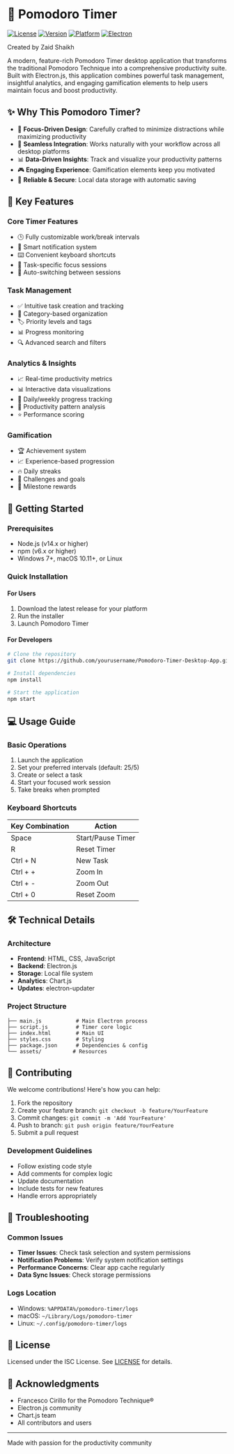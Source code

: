 # 🍅 Pomodoro Timer

[![License](https://img.shields.io/badge/license-ISC-blue.svg)](LICENSE)
[![Version](https://img.shields.io/badge/version-1.0.0-green.svg)](package.json)
[![Platform](https://img.shields.io/badge/platform-Windows%20%7C%20macOS%20%7C%20Linux-lightgrey)](README.md)
[![Electron](https://img.shields.io/badge/electron-v28.0.0-blue.svg)](package.json)

Created by Zaid Shaikh

A modern, feature-rich Pomodoro Timer desktop application that transforms the traditional Pomodoro Technique into a comprehensive productivity suite. Built with Electron.js, this application combines powerful task management, insightful analytics, and engaging gamification elements to help users maintain focus and boost productivity.

## ✨ Why This Pomodoro Timer?

- 🎯 **Focus-Driven Design**: Carefully crafted to minimize distractions while maximizing productivity
- 🔄 **Seamless Integration**: Works naturally with your workflow across all desktop platforms
- 📊 **Data-Driven Insights**: Track and visualize your productivity patterns
- 🎮 **Engaging Experience**: Gamification elements keep you motivated
- 💾 **Reliable & Secure**: Local data storage with automatic saving

## 🌟 Key Features

### Core Timer Features
- 🕒 Fully customizable work/break intervals
- 🔔 Smart notification system
- ⌨️ Convenient keyboard shortcuts
- 🎯 Task-specific focus sessions
- 🔄 Auto-switching between sessions

### Task Management
- ✅ Intuitive task creation and tracking
- 📑 Category-based organization
- 🏷️ Priority levels and tags
- 📊 Progress monitoring
- 🔍 Advanced search and filters

### Analytics & Insights
- 📈 Real-time productivity metrics
- 📊 Interactive data visualizations
- 📅 Daily/weekly progress tracking
- 🎯 Productivity pattern analysis
- ⭐ Performance scoring

### Gamification
- 🏆 Achievement system
- 📈 Experience-based progression
- 🔥 Daily streaks
- 🎯 Challenges and goals
- 🌟 Milestone rewards

## 🚀 Getting Started

### Prerequisites
- Node.js (v14.x or higher)
- npm (v6.x or higher)
- Windows 7+, macOS 10.11+, or Linux

### Quick Installation

#### For Users
1. Download the latest release for your platform
2. Run the installer
3. Launch Pomodoro Timer

#### For Developers
```bash
# Clone the repository
git clone https://github.com/yourusername/Pomodoro-Timer-Desktop-App.git

# Install dependencies
npm install

# Start the application
npm start
```

## 💻 Usage Guide

### Basic Operations
1. Launch the application
2. Set your preferred intervals (default: 25/5)
3. Create or select a task
4. Start your focused work session
5. Take breaks when prompted

### Keyboard Shortcuts
| Key Combination | Action |
|----------------|--------|
| Space          | Start/Pause Timer |
| R             | Reset Timer |
| Ctrl + N      | New Task |
| Ctrl + +      | Zoom In |
| Ctrl + -      | Zoom Out |
| Ctrl + 0      | Reset Zoom |

## 🛠️ Technical Details

### Architecture
- **Frontend**: HTML, CSS, JavaScript
- **Backend**: Electron.js
- **Storage**: Local file system
- **Analytics**: Chart.js
- **Updates**: electron-updater

### Project Structure
```
├── main.js           # Main Electron process
├── script.js         # Timer core logic
├── index.html        # Main UI
├── styles.css        # Styling
├── package.json      # Dependencies & config
└── assets/          # Resources
```

## 🤝 Contributing

We welcome contributions! Here's how you can help:

1. Fork the repository
2. Create your feature branch: `git checkout -b feature/YourFeature`
3. Commit changes: `git commit -m 'Add YourFeature'`
4. Push to branch: `git push origin feature/YourFeature`
5. Submit a pull request

### Development Guidelines
- Follow existing code style
- Add comments for complex logic
- Update documentation
- Include tests for new features
- Handle errors appropriately

## 🐛 Troubleshooting

### Common Issues
- **Timer Issues**: Check task selection and system permissions
- **Notification Problems**: Verify system notification settings
- **Performance Concerns**: Clear app cache regularly
- **Data Sync Issues**: Check storage permissions

### Logs Location
- Windows: `%APPDATA%/pomodoro-timer/logs`
- macOS: `~/Library/Logs/pomodoro-timer`
- Linux: `~/.config/pomodoro-timer/logs`

## 📄 License

Licensed under the ISC License. See [LICENSE](LICENSE) for details.

## 🙏 Acknowledgments

- Francesco Cirillo for the Pomodoro Technique®
- Electron.js community
- Chart.js team
- All contributors and users

---

Made with passion for the productivity community